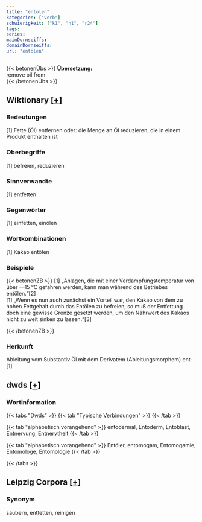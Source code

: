 ```yaml
---
title: "entölen"
kategorien: ["Verb"]
schwierigkeit: ["k1", "h1", "r24"]
tags:
series:
mainDornseiffs:
domainDornseiffs:
url: "entölen"
---
```


{{< betonenÜbs >}}
**Übersetzung:**  
remove oil from  
{{< /betonenÜbs >}}

## Wiktionary [[+](https://de.wiktionary.org/wiki/entölen)]

### Bedeutungen
[1] Fette (Öl) entfernen oder: die Menge an Öl reduzieren, die in einem Produkt enthalten ist  

### Oberbegriffe
[1] befreien, reduzieren  

### Sinnverwandte
[1] entfetten  

### Gegenwörter
[1] einfetten, einölen  

### Wortkombinationen
[1] Kakao entölen  

### Beispiele
{{< betonenZB >}}
[1] „Anlagen, die mit einer Verdampfungstemperatur von über —15 °C gefahren werden, kann man während des Betriebes entölen.“[2]  
[1] „Wenn es nun auch zunächst ein Vorteil war, den Kakao von dem zu hohen Fettgehalt durch das Entölen zu befreien, so muß der Entfettung doch eine gewisse Grenze gesetzt werden, um den Nährwert des Kakaos nicht zu weit sinken zu lassen.“[3]  

{{< /betonenZB >}}
### Herkunft
Ableitung vom Substantiv Öl mit dem Derivatem (Ableitungsmorphem) ent-[1]  



## dwds [[+](https://www.dwds.de/wb/entölen)]

### Wortinformation
{{< tabs "Dwds" >}}
{{< tab "Typische Verbindungen" >}}
{{< /tab >}}

{{< tab "alphabetisch vorangehend" >}}
entodermal, Entoderm, Entoblast, Entnervung, Entnervtheit
{{< /tab >}}

{{< tab "alphabetisch vorangehend" >}}
Entöler, entomogam, Entomogamie, Entomologe, Entomologie
{{< /tab >}}

{{< /tabs >}}

## Leipzig Corpora [[+](https://corpora.uni-leipzig.de/en/res?word=entölen&corpusId=deu_newscrawl-public_2018)]


### Synonym
säubern, entfetten, reinigen

